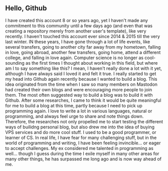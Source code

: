 ## Hello, Github
I have created this account 8 or so years ago, yet I haven't made any commitment to this community until a few days ago (and even that was creating a repository merely from another user's template), like very recently. 
I haven't touched this account ever since 2014 & 2015 till the very last winter. 
IN these years, I have gone through a lot of life events, like several transfers, going to another city far away from my hometown, falling in love, going abroad, another few transfers, going home, attend a different college, and falling in love again. Computer science is no longer as cool-sounding as the first times I thought about working in this field, but where am I to say something like this? I mean, I haven't really done a lot with it yet, although I have always said I loved it and felt it true. 
I really started to get my head into Github again recently because I wanted to build a blog. This idea originated from the time when I saw so many members on Mastodon had created their own blogs and were encouraging more people to join them. The most often suggested way to build a blog was to build it with Github. 
After some researches, I came to think it would be quite meaningful for me to build a blog at this time, partly because I need to pick up programming again. I love to write a lot in various languages, natural or programming, and always feel urge to share and note things down. Therefore, the researches not only propelled me to start testing the different ways of builidng personal blog, but also drew me into the idea of buying VPS services and do more cool stuff. 
I used to be a good programmer, or learner of CS. In real life, I have fear for many challenging stuff, but in the world of programming and writing, I have been feeling invincible... or eager to accept challenges. My ex considered me talented in programming as well... though I guess during the time I exile myself in many other areas for many other things, he has surpassed me long ago and is now way ahead of me. 
